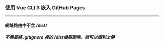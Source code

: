 ### 使用 Vue CLI 3 嵌入 GitHub Pages 
---
#### 網址路由中不含 /dist/ 

###### **不需要將 .gitignore 裡的 /dist檔案刪除，就可以順利上傳**
